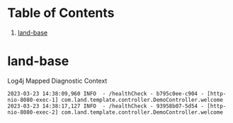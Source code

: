 
# Table of Contents

1.  [land-base](#orgb2dd33f)



<a id="orgb2dd33f"></a>

# land-base

Log4j Mapped Diagnostic Context  

    2023-03-23 14:38:09,960 INFO  - /healthCheck - b795c0ee-c904 - [http-nio-8080-exec-1] com.land.template.controller.DemoController.welcome
    2023-03-23 14:38:17,127 INFO  - /healthCheck - 93958b07-5d54 - [http-nio-8080-exec-2] com.land.template.controller.DemoController.welcome

